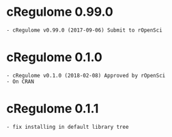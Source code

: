 # cRegulome 0.99.0

    - cRegulome v0.99.0 (2017-09-06) Submit to rOpenSci


# cRegulome 0.1.0

    - cRegulome v0.1.0 (2018-02-08) Approved by rOpenSci
    - On CRAN
  
# cRegulome 0.1.1

    - fix installing in default library tree
